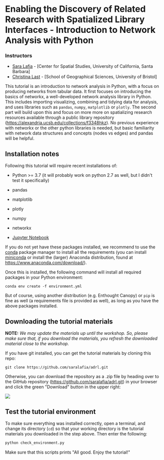 # Enabling the Discovery of Related Research with Spatialized Library Interfaces - Introduction to Network Analysis with Python 

### Instructors

- [Sara Lafia](http://www.geog.ucsb.edu/~lafia/) - [Center for Spatial Studies, University of California, Santa Barbara]
- [Christina Last](https://www.linkedin.com/in/christina-last/) - [School of Geographical Sciences, University of Bristol]

This tutorial is an introduction to network analysis in Python, with a focus on producing networks from tabular data. It first focuses on introducing the basics of networkx, a well-developed network analysis library in Python. This includes importing visualizing, combining and tidying data for analysis, and uses libraries such as `pandas`, `numpy`, `matplotlib` or `plotly`. The second part will build upon this and focus on more more on spatializing research resources available through a public library repository (https://alexandria.ucsb.edu/collections/f3348hkz). No previous experience with networkx or the other python libraries is needed, but basic familiarity with network data structures and concepts (nodes vs edges) and pandas will be helpful.

## Installation notes

Following this tutorial will require recent installations of:

- Python >= 3.7 (it will probably work on python 2.7 as well, but I didn't test it specifically)
- pandas
- matplotlib
- plotly
- numpy
- networkx

- [Jupyter Notebook](http://jupyter.org)

If you do not yet have these packages installed, we recommend to use the [conda](http://conda.pydata.org/docs/intro.html) package manager to install all the requirements 
(you can install [miniconda](http://conda.pydata.org/miniconda.html) or install the (larger) Anaconda
distribution, found at https://www.anaconda.com/download/).

Once this is installed, the following command will install all required packages in your Python environment:

```
conda env create -f environment.yml
```

But of course, using another distribution (e.g. Enthought Canopy) or ``pip`` is fine as well (a requirements file is provided as well), as long as you have the above packages installed.


## Downloading the tutorial materials

**NOTE:** *We may update the materials up until the workshop. So, please make sure that, if you download the materials, you refresh the downloaded material close to the workshop.*

If you have git installed, you can get the tutorial materials by cloning this repo:

    git clone https://github.com/saralafia/adrl.git

Otherwise, you can download the repository as a .zip file by heading over
to the GitHub repository (https://github.com/saralafia/adrl.git) in
your browser and click the green "Download" button in the upper right:

![](https://drive.google.com/open?id=1kjHYWVVEVTZegJa_sKOifMJiVup8kxzl)

## Test the tutorial environment

To make sure everything was installed correctly, open a terminal, and change its directory (`cd`) so that your working directory is the tutorial materials you downloaded in the step above. Then enter the following:

```sh
python check_environment.py
```

Make sure that this scripts prints "All good. Enjoy the tutorial!"

